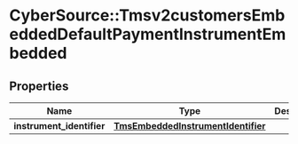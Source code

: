 # CyberSource::Tmsv2customersEmbeddedDefaultPaymentInstrumentEmbedded

## Properties
Name | Type | Description | Notes
------------ | ------------- | ------------- | -------------
**instrument_identifier** | [**TmsEmbeddedInstrumentIdentifier**](TmsEmbeddedInstrumentIdentifier.md) |  | [optional] 


